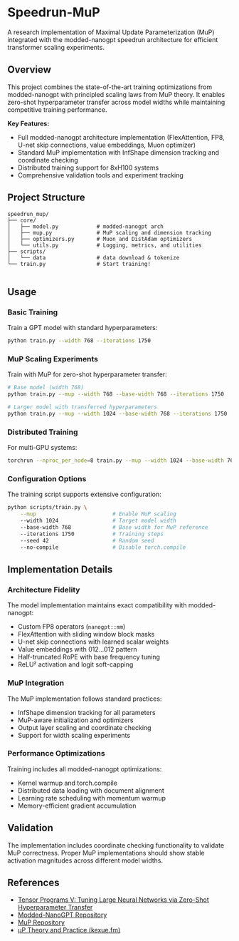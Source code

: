 # Speedrun-MuP

A research implementation of Maximal Update Parameterization (MuP) integrated with the modded-nanogpt speedrun architecture for efficient transformer scaling experiments.

## Overview

This project combines the state-of-the-art training optimizations from modded-nanogpt with principled scaling laws from MuP theory. It enables zero-shot hyperparameter transfer across model widths while maintaining competitive training performance.

**Key Features:**
- Full modded-nanogpt architecture implementation (FlexAttention, FP8, U-net skip connections, value embeddings, Muon optimizer)
- Standard MuP implementation with InfShape dimension tracking and coordinate checking
- Distributed training support for 8xH100 systems
- Comprehensive validation tools and experiment tracking

## Project Structure

```
speedrun_mup/
├── core/                   
│   ├── model.py            # modded-nanogpt arch
│   ├── mup.py              # MuP scaling and dimension tracking
│   ├── optimizers.py       # Muon and DistAdam optimizers
│   └── utils.py            # Logging, metrics, and utilities
├── scripts/                
│   └── data                # data download & tokenize
└── train.py                # Start training!
    
```

## Usage

### Basic Training

Train a GPT model with standard hyperparameters:

```bash
python train.py --width 768 --iterations 1750
```

### MuP Scaling Experiments

Train with MuP for zero-shot hyperparameter transfer:

```bash
# Base model (width 768)
python train.py --mup --width 768 --base-width 768 --iterations 1750

# Larger model with transferred hyperparameters
python train.py --mup --width 1024 --base-width 768 --iterations 1750
```

### Distributed Training

For multi-GPU systems:

```bash
torchrun --nproc_per_node=8 train.py --mup --width 1024 --base-width 768
```

### Configuration Options

The training script supports extensive configuration:

```bash
python scripts/train.py \
    --mup                        # Enable MuP scaling
    --width 1024                 # Target model width
    --base-width 768             # Base width for MuP reference
    --iterations 1750            # Training steps
    --seed 42                    # Random seed
    --no-compile                 # Disable torch.compile
```

## Implementation Details

### Architecture Fidelity

The model implementation maintains exact compatibility with modded-nanogpt:
- Custom FP8 operators (`nanogpt::mm`)
- FlexAttention with sliding window block masks
- U-net skip connections with learned scalar weights
- Value embeddings with 012...012 pattern
- Half-truncated RoPE with base frequency tuning
- ReLU² activation and logit soft-capping

### MuP Integration

The MuP implementation follows standard practices:
- InfShape dimension tracking for all parameters
- MuP-aware initialization and optimizers
- Output layer scaling and coordinate checking
- Support for width scaling experiments

### Performance Optimizations

Training includes all modded-nanogpt optimizations:
- Kernel warmup and torch.compile
- Distributed data loading with document alignment  
- Learning rate scheduling with momentum warmup
- Memory-efficient gradient accumulation

## Validation

The implementation includes coordinate checking functionality to validate MuP correctness. Proper MuP implementations should show stable activation magnitudes across different model widths.


## References

- [Tensor Programs V: Tuning Large Neural Networks via Zero-Shot Hyperparameter Transfer](https://arxiv.org/abs/2203.03466)
- [Modded-NanoGPT Repository](https://github.com/KellerJordan/modded-nanogpt)
- [MuP Repository](https://github.com/microsoft/mup)
- [μP Theory and Practice (kexue.fm)](https://kexue.fm/archives/10795)